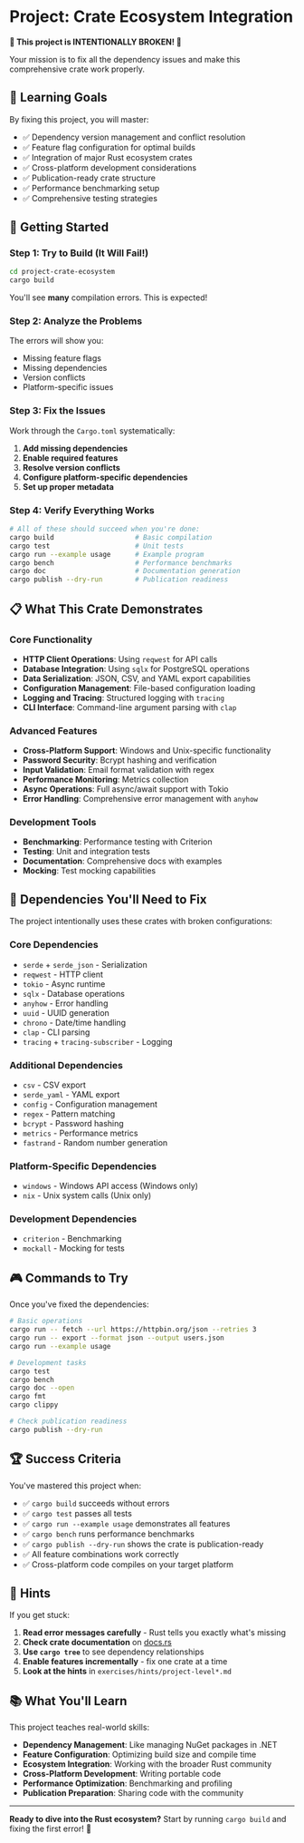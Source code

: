 # Project: Crate Ecosystem Integration

**🚨 This project is INTENTIONALLY BROKEN! 🚨**

Your mission is to fix all the dependency issues and make this comprehensive crate work properly.

## 🎯 Learning Goals

By fixing this project, you will master:
- ✅ Dependency version management and conflict resolution
- ✅ Feature flag configuration for optimal builds
- ✅ Integration of major Rust ecosystem crates
- ✅ Cross-platform development considerations
- ✅ Publication-ready crate structure
- ✅ Performance benchmarking setup
- ✅ Comprehensive testing strategies

## 🚀 Getting Started

### Step 1: Try to Build (It Will Fail!)

```bash
cd project-crate-ecosystem
cargo build
```

You'll see **many** compilation errors. This is expected!

### Step 2: Analyze the Problems

The errors will show you:
- Missing feature flags
- Missing dependencies
- Version conflicts
- Platform-specific issues

### Step 3: Fix the Issues

Work through the `Cargo.toml` systematically:

1. **Add missing dependencies**
2. **Enable required features**
3. **Resolve version conflicts**
4. **Configure platform-specific dependencies**
5. **Set up proper metadata**

### Step 4: Verify Everything Works

```bash
# All of these should succeed when you're done:
cargo build                    # Basic compilation
cargo test                     # Unit tests
cargo run --example usage      # Example program
cargo bench                    # Performance benchmarks
cargo doc                      # Documentation generation
cargo publish --dry-run        # Publication readiness
```

## 📋 What This Crate Demonstrates

### Core Functionality
- **HTTP Client Operations**: Using `reqwest` for API calls
- **Database Integration**: Using `sqlx` for PostgreSQL operations
- **Data Serialization**: JSON, CSV, and YAML export capabilities
- **Configuration Management**: File-based configuration loading
- **Logging and Tracing**: Structured logging with `tracing`
- **CLI Interface**: Command-line argument parsing with `clap`

### Advanced Features
- **Cross-Platform Support**: Windows and Unix-specific functionality
- **Password Security**: Bcrypt hashing and verification
- **Input Validation**: Email format validation with regex
- **Performance Monitoring**: Metrics collection
- **Async Operations**: Full async/await support with Tokio
- **Error Handling**: Comprehensive error management with `anyhow`

### Development Tools
- **Benchmarking**: Performance testing with Criterion
- **Testing**: Unit and integration tests
- **Documentation**: Comprehensive docs with examples
- **Mocking**: Test mocking capabilities

## 🔧 Dependencies You'll Need to Fix

The project intentionally uses these crates with broken configurations:

### Core Dependencies
- `serde` + `serde_json` - Serialization
- `reqwest` - HTTP client
- `tokio` - Async runtime
- `sqlx` - Database operations
- `anyhow` - Error handling
- `uuid` - UUID generation
- `chrono` - Date/time handling
- `clap` - CLI parsing
- `tracing` + `tracing-subscriber` - Logging

### Additional Dependencies
- `csv` - CSV export
- `serde_yaml` - YAML export
- `config` - Configuration management
- `regex` - Pattern matching
- `bcrypt` - Password hashing
- `metrics` - Performance metrics
- `fastrand` - Random number generation

### Platform-Specific Dependencies
- `windows` - Windows API access (Windows only)
- `nix` - Unix system calls (Unix only)

### Development Dependencies
- `criterion` - Benchmarking
- `mockall` - Mocking for tests

## 🎮 Commands to Try

Once you've fixed the dependencies:

```bash
# Basic operations
cargo run -- fetch --url https://httpbin.org/json --retries 3
cargo run -- export --format json --output users.json
cargo run --example usage

# Development tasks
cargo test
cargo bench
cargo doc --open
cargo fmt
cargo clippy

# Check publication readiness
cargo publish --dry-run
```

## 🏆 Success Criteria

You've mastered this project when:

- ✅ `cargo build` succeeds without errors
- ✅ `cargo test` passes all tests
- ✅ `cargo run --example usage` demonstrates all features
- ✅ `cargo bench` runs performance benchmarks
- ✅ `cargo publish --dry-run` shows the crate is publication-ready
- ✅ All feature combinations work correctly
- ✅ Cross-platform code compiles on your target platform

## 🤔 Hints

If you get stuck:

1. **Read error messages carefully** - Rust tells you exactly what's missing
2. **Check crate documentation** on [docs.rs](https://docs.rs)
3. **Use `cargo tree`** to see dependency relationships
4. **Enable features incrementally** - fix one crate at a time
5. **Look at the hints** in `exercises/hints/project-level*.md`

## 📚 What You'll Learn

This project teaches real-world skills:

- **Dependency Management**: Like managing NuGet packages in .NET
- **Feature Configuration**: Optimizing build size and compile time
- **Ecosystem Integration**: Working with the broader Rust community
- **Cross-Platform Development**: Writing portable code
- **Performance Optimization**: Benchmarking and profiling
- **Publication Preparation**: Sharing code with the community

---

**Ready to dive into the Rust ecosystem?** Start by running `cargo build` and fixing the first error! 🦀